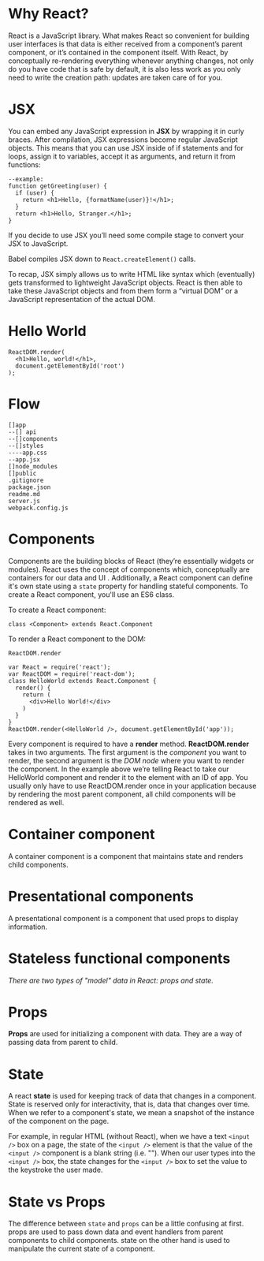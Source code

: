 # Why React? 
React is a JavaScript library. What makes React so convenient for building user interfaces is that data is either received from a component’s parent component, or it’s contained in the component itself. With React, by conceptually re-rendering everything whenever anything changes, not only do you have code that is safe by default, it is also less work as you only need to write the creation path: updates are taken care of for you.

# JSX 
You can embed any JavaScript expression in **JSX** by wrapping it in curly braces. After compilation, JSX expressions become regular JavaScript objects. This means that you can use JSX inside of if statements and for loops, assign it to variables, accept it as arguments, and return it from functions:

```
--example: 
function getGreeting(user) {
  if (user) {
    return <h1>Hello, {formatName(user)}!</h1>;
  }
  return <h1>Hello, Stranger.</h1>;
}
```
If you decide to use JSX you’ll need some compile stage to convert your JSX to JavaScript. 

Babel compiles JSX down to ```React.createElement()``` calls.

To recap, JSX simply allows us to write HTML like syntax which (eventually) gets transformed to lightweight JavaScript objects. React is then able to take these JavaScript objects and from them form a “virtual DOM” or a JavaScript representation of the actual DOM. 

# Hello World
```
ReactDOM.render(
  <h1>Hello, world!</h1>,
  document.getElementById('root')
);
```
# Flow
```
[]app
--[] api
--[]components
--[]styles
----app.css
--app.jsx
[]node_modules
[]public 
.gitignore
package.json
readme.md
server.js
webpack.config.js
```

# Components 
Components are the building blocks of React (they’re essentially widgets or modules). React uses the concept of components which, conceptually are containers for our data and UI . Additionally, a React component can define it's own state using a ```state``` property for handling stateful components. To create a React component, you'll use an ES6 class.

To create a React component: 
```
class <Component> extends React.Component
```
To render a React component to the DOM:
```
ReactDOM.render
```
```
var React = require('react');
var ReactDOM = require('react-dom');
class HelloWorld extends React.Component {
  render() {
    return (
      <div>Hello World!</div>
    )
  }
}
ReactDOM.render(<HelloWorld />, document.getElementById('app'));
```

Every component is required to have a **render** method. **ReactDOM.render** takes in two arguments. The first argument is the *component* you want to render, the second argument is the *DOM node* where you want to render the component. In the example above we’re telling React to take our HelloWorld component and render it to the element with an ID of app. You usually only have to use ReactDOM.render once in your application because by rendering the most parent component, all child components will be rendered as well.

# Container component 
A container component is a component that maintains state and renders child components.

# Presentational components
A presentational component is a component that used props to display information. 

# Stateless functional components

*There are two types of "model" data in React: props and state.*
 
# Props
**Props** are used for initializing a component with data. They are a way of passing data from parent to child.

# State
A react **state** is used for keeping track of data that changes in a component. State is reserved only for interactivity, that is, data that changes over time. When we refer to a component's state, we mean a snapshot of the instance of the component on the page. 

For example, in regular HTML (without React), when we have a text ```<input />``` box on a page, the state of the ```<input />``` element is that the value of the ```<input />``` component is a blank string (i.e. ""). When our user types into the ```<input />``` box, the state changes for the ```<input />``` box to set the value to the keystroke the user made.

# State vs Props
The difference between ```state``` and ```props``` can be a little confusing at first. props are used to pass down data and event handlers from parent components to child components. state on the other hand is used to manipulate the current state of a component.
